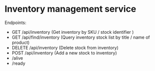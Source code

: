 # Inventory management service
 Endpoints:
 * GET /api/inventory        (Get inventory by SKU / stock identifier ) 
 * GET /api/find/inventory   (Query inventory stock list by title / name of product) 
 * DELETE /api/inventory     (Delete stock from inventory) 
 * POST /api/inventory       (Add a new stock to inventory) 
 * /alive
 * /ready
```
